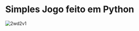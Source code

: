 <h1>Simples Jogo feito em Python</h1>

![2wd2v1](https://user-images.githubusercontent.com/48387196/54568561-71955b80-49b6-11e9-940c-25470f845661.gif)

